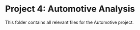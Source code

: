 # Project 4: Automotive Analysis
This folder contains all relevant files for the Automotive project.
